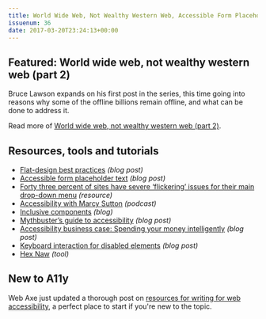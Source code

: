 ```yaml
---
title: World Wide Web, Not Wealthy Western Web, Accessible Form Placeholder Text, Mythbuster’s Guide to Accessibility and More
issuenum: 36
date: 2017-03-20T23:24:13+00:00
---
```


## Featured: World wide web, not wealthy western web (part 2)

Bruce Lawson expands on his first post in the series, this time going into reasons why some of the offline billions remain offline, and what can be done to address it.

Read more of [World wide web, not wealthy western web (part 2)](https://www.smashingmagazine.com/2017/03/world-wide-web-not-wealthy-western-web-part-2/).

## Resources, tools and tutorials

* [Flat-design best practices](https://www.nngroup.com/articles/flat-design-best-practices/) _(blog post)_
* [Accessible form placeholder text](http://www.useragentman.com/blog/2017/02/20/accessible-form-placeholder-text/) _(blog post)_
* [Forty three percent of sites have severe ‘flickering’ issues for their main drop-down menu](https://baymard.com/blog/dropdown-menu-flickering-issue) _(resource)_
* [Accessibility with Marcy Sutton](https://frontsidethepodcast.simplecast.fm/61) _(podcast)_
* [Inclusive components](http://inclusive-components.club) _(blog)_
* [Mythbuster’s guide to accessibility](https://medium.com/the-u-s-digital-service/mythbusters-guide-to-accessibility-92ccd88655c6) _(blog post)_
* [Accessibility business case: Spending your money intelligently](http://www.karlgroves.com/2017/03/19/accessibility-business-case-spending-your-money-intelligently/) _(blog post)_
* [Keyboard interaction for disabled elements](http://www.maxability.co.in/2017/03/keyboard-interaction-for-disabled-elements/) _(blog post)_
* [Hex Naw](https://hexnaw.com) _(tool)_

## New to A11y

Web Axe just updated a thorough post on [resources for writing for web accessibility](http://www.webaxe.org/resources-for-writing-for-web-accessibility/), a perfect place to start if you're new to the topic.